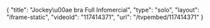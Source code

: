 {
    "title": "Jockey\u00ae bra Full Infomercial",
    "type": "solo",
    "layout": "iframe-static",
    "videoId": "117414371",
    "url": "\/tvpembed\/117414371"
}